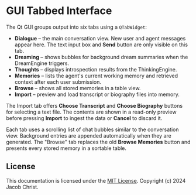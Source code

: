 # GUI Tabbed Interface

The Qt GUI groups output into six tabs using a ``QTabWidget``:

- **Dialogue** – the main conversation view. New user and agent messages appear here. The text input box and **Send** button are only visible on this tab.
- **Dreaming** – shows bubbles for background dream summaries when the DreamEngine triggers.
- **Thoughts** – displays introspection results from the ThinkingEngine.
- **Memories** – lists the agent's current working memory and retrieved context after each user submission.
- **Browse** – shows all stored memories in a table view.
- **Import** – preview and load transcript or biography files into memory.

The Import tab offers **Choose Transcript** and **Choose Biography** buttons
for selecting a text file. The contents are shown in a read-only preview before
pressing **Import** to ingest the data or **Cancel** to discard it.

Each tab uses a scrolling list of chat bubbles similar to the conversation view. Background entries are appended automatically when they are generated. The "Browse" tab replaces the old **Browse Memories** button and presents every stored memory in a sortable table.

## License

This documentation is licensed under the [MIT License](../LICENSE). Copyright (c) 2024 Jacob Christ.
